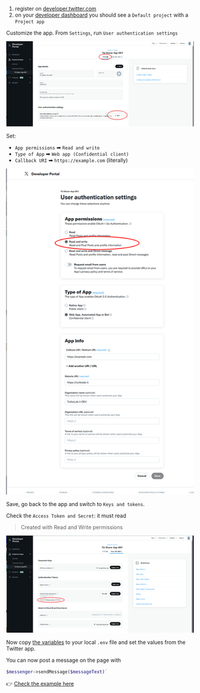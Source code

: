 1. register on [developer.twitter.com](https://developer.twitter.com)
2. on your [developer dashboard](https://developer.twitter.com/en/portal/dashboard) you should see a `Default project` with a `Project app`

Customize the app. From `Settings`, run `User authentication settings`

![screenshot](https://raw.githubusercontent.com/TurboLabIt/php-symfony-messenger/main/docs/images/01_twitter-app-settings.png)

Set:

- `App permissions` ➡ `Read and write`
- `Type of App` ➡ `Web app (Confidential client)`
- `Callback URI` ➡ `https://example.com` (literally)

![screenshot](https://raw.githubusercontent.com/TurboLabIt/php-symfony-messenger/main/docs/images/02_twitter-oauth-settings.png)

Save, go back to the app and switch to `Keys and tokens`.

Check the `Access Token and Secret`: it must read

> Created with Read and Write permissions

![screenshot](https://raw.githubusercontent.com/TurboLabIt/php-symfony-messenger/main/docs/images/03_twitter-read-write-permission.png)

Now copy [the variables](https://github.com/TurboLabIt/php-symfony-messenger/blob/main/.env) to your local `.env` file and set the values from the Twitter app.

You can now post a message on the page with

````php
$messenger->sendMessage($messageText)`
````

👉 [Check the example here](https://github.com/TurboLabIt/php-symfony-messenger/blob/main/tests/TwitterTest.php)
